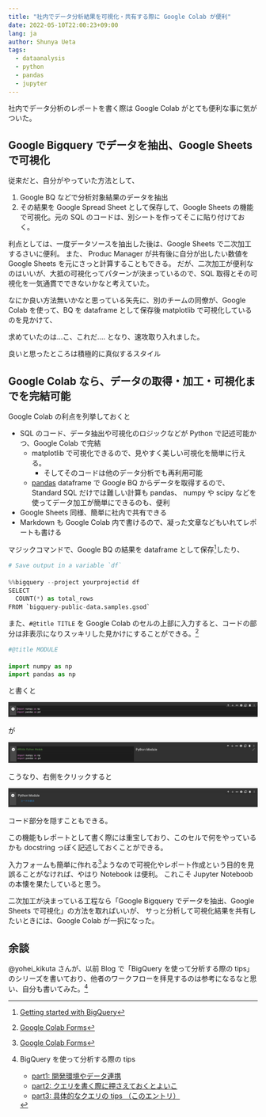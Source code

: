 ```yaml
---
title: "社内でデータ分析結果を可視化・共有する際に Google Colab が便利"
date: 2022-05-10T22:00:23+09:00
lang: ja
author: Shunya Ueta
tags:
  - dataanalysis
  - python
  - pandas
  - jupyter
---
```


社内でデータ分析のレポートを書く際は Google Colab がとても便利な事に気がついた。

## Google Bigquery でデータを抽出、Google Sheets で可視化

従来だと、自分がやっていた方法として、

1. Google BQ などで分析対象結果のデータを抽出
1. その結果を Google Spread Sheet として保存して、Google Sheets の機能で可視化。元の SQL のコードは、別シートを作ってそこに貼り付けておく。

利点としては、一度データソースを抽出した後は、Google Sheets で二次加工するさいに便利。
また、 Produc Manager が共有後に自分が出したい数値を Google Sheets を元にさっと計算することもできる。
だが、二次加工が便利なのはいいが、大抵の可視化ってパターンが決まっているので、SQL 取得とその可視化を一気通貫でできないかなと考えていた。

なにか良い方法無いかなと思っている矢先に、別のチームの同僚が、Google Colab を使って、BQ を dataframe として保存後 matplotlib で可視化しているのを見かけて、

求めていたのは...こ、これだ.... となり、速攻取り入れました。

良いと思ったところは積極的に真似するスタイル

## Google Colab なら、データの取得・加工・可視化までを完結可能

Google Colab の利点を列挙しておくと

- SQL のコード、データ抽出や可視化のロジックなどが Python で記述可能かつ、Google Colab で完結
  - matplotlib で可視化できるので、見やすく美しい可視化を簡単に行える。
    - そしてそのコードは他のデータ分析でも再利用可能
  - [pandas](https://pandas.pydata.org/) dataframe で Google BQ からデータを取得するので、Standard SQL だけでは難しい計算も pandas、 numpy や scipy などを使ってデータ加工が簡単にできるのも、便利
- Google Sheets 同様、簡単に社内で共有できる
- Markdown も Google Colab 内で書けるので、凝った文章などもいれてレポートも書ける

マジックコマンドで、Google BQ の結果を dataframe として保存[^googlebq_colab]したり、

```python
# Save output in a variable `df`

%%bigquery --project yourprojectid df
SELECT
  COUNT(*) as total_rows
FROM `bigquery-public-data.samples.gsod`
```

また、`#@title TITLE` を Google Colab のセルの上部に入力すると、コードの部分は非表示になりスッキリした見かけにすることができる。[^colab_tips]

```python
#@title MODULE

import numpy as np
import pandas as np
```

と書くと

![colab cell display no title](/posts/2022-05-10-2200/images/1.png)

が

![colab cell display title](/posts/2022-05-10-2200/images/2.png)

こうなり、右側をクリックすると

![colab cell display only title](/posts/2022-05-10-2200/images/3.png)

コード部分を隠すこともできる。

この機能もレポートとして書く際には重宝しており、このセルで何をやっているかも docstring っぽく記述しておくことができる。

入力フォームも簡単に作れる[^colab_tips]ようなので可視化やレポート作成という目的を見誤ることがなければ、やはり Notebook は便利。
これこそ Jupyter Noteboob の本懐を果たしていると思う。

二次加工が決まっている工程なら「Google Bigquery でデータを抽出、Google Sheets で可視化」の方法を取ればいいが、
サっと分析して可視化結果を共有したいときには、Google Colab が一択になった。

## 余談

@yohei_kikuta さんが、以前 Blog で「BigQuery を使って分析する際の tips」のシリーズを書いており、他者のワークフローを拝見するのは参考になるなと思い、自分も書いてみた。[^yoheikikuta_googlebq]

[^googlebq_colab]: [Getting started with BigQuery](https://colab.research.google.com/notebooks/bigquery.ipynb)
[^colab_tips]: [Google Colab Forms](https://colab.research.google.com/notebooks/forms.ipynb)
[^yoheikikuta_googlebq]: BigQuery を使って分析する際の tips

    - [part1: 開発環境やデータ連携](https://yoheikikuta.github.io/BigQuery_tips_part1)
    - [part2: クエリを書く際に押さえておくとよいこ](https://yoheikikuta.github.io/BigQuery_tips_part2)
    - [part3: 具体的なクエリの tips （このエントリ）](https://yoheikikuta.github.io/BigQuery_tips_part3)
